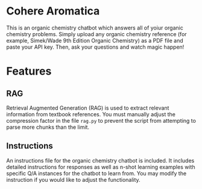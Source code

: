 # Cohere Aromatica

This is an organic chemistry chatbot which answers all of yoiur organic chemistry problems.
Simply upload any organic chemistry reference (for example, Simek/Wade 9th Edition Organic Chemistry)
as a PDF file and paste your API key. Then, ask your questions and watch magic happen!

# Features

## RAG

Retrieval Augmented Generation (RAG) is used to extract relevant information from textbook references.
You must manually adjust the compression factor in the file `rag.py` to prevent the script from attempting
to parse more chunks than the limit.

## Instructions

An instructions file for the organic chemistry chatbot is included. It includes detailed instructions for responses as well as n-shot learning examples with specific Q/A instances for the chatbot to learn from. You may modify the instruction if you would like to adjust the functionality.